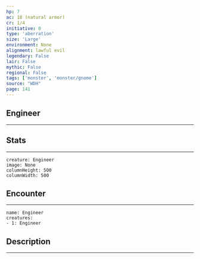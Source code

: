 ```yaml
---
hp: 7
ac: 18 (natural armor)
cr: 1/4
initiative: 0
type: 'aberration'    
size: 'Large'
environment: None
alignment: lawful evil
legendary: False
lair: False
mythic: False
regional: False
tags: ['monster', 'monster/gnome']
source: "WDH"
page: 141
---
```


## Engineer
---



## Stats
---

```statblock
creature: Engineer
image: None
columnHeight: 500
columnWidth: 500
```

## Encounter
---

```encounter-table
name: Engineer
creatures:
- 1: Engineer
```

## Description
---




